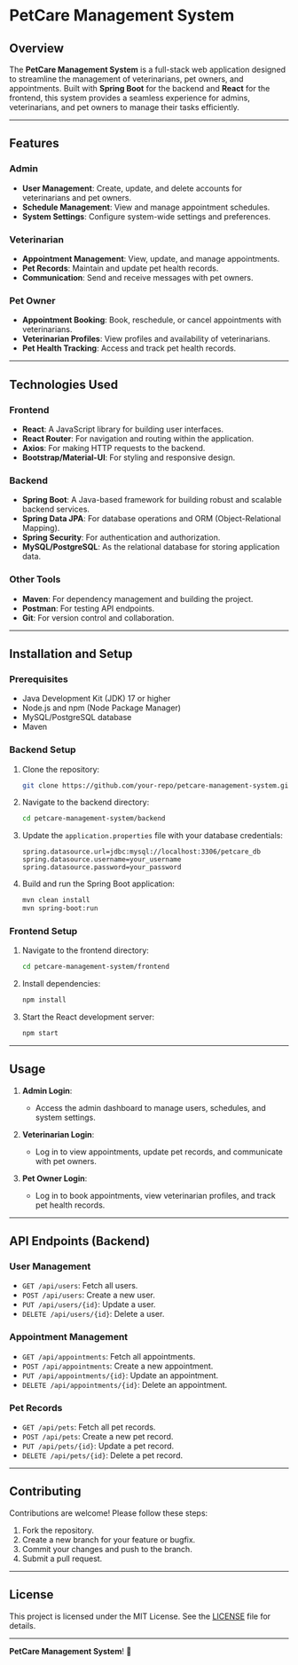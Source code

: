 # PetCare Management System

## Overview

The **PetCare Management System** is a full-stack web application designed to streamline the management of veterinarians, pet owners, and appointments. Built with **Spring Boot** for the backend and **React** for the frontend, this system provides a seamless experience for admins, veterinarians, and pet owners to manage their tasks efficiently.

---

## Features

### **Admin**
- **User Management**: Create, update, and delete accounts for veterinarians and pet owners.
- **Schedule Management**: View and manage appointment schedules.
- **System Settings**: Configure system-wide settings and preferences.

### **Veterinarian**
- **Appointment Management**: View, update, and manage appointments.
- **Pet Records**: Maintain and update pet health records.
- **Communication**: Send and receive messages with pet owners.

### **Pet Owner**
- **Appointment Booking**: Book, reschedule, or cancel appointments with veterinarians.
- **Veterinarian Profiles**: View profiles and availability of veterinarians.
- **Pet Health Tracking**: Access and track pet health records.

---

## Technologies Used

### **Frontend**
- **React**: A JavaScript library for building user interfaces.
- **React Router**: For navigation and routing within the application.
- **Axios**: For making HTTP requests to the backend.
- **Bootstrap/Material-UI**: For styling and responsive design.

### **Backend**
- **Spring Boot**: A Java-based framework for building robust and scalable backend services.
- **Spring Data JPA**: For database operations and ORM (Object-Relational Mapping).
- **Spring Security**: For authentication and authorization.
- **MySQL/PostgreSQL**: As the relational database for storing application data.

### **Other Tools**
- **Maven**: For dependency management and building the project.
- **Postman**: For testing API endpoints.
- **Git**: For version control and collaboration.

---

## Installation and Setup

### Prerequisites
- Java Development Kit (JDK) 17 or higher
- Node.js and npm (Node Package Manager)
- MySQL/PostgreSQL database
- Maven

### Backend Setup
1. Clone the repository:
   ```bash
   git clone https://github.com/your-repo/petcare-management-system.git
   ```
2. Navigate to the backend directory:
   ```bash
   cd petcare-management-system/backend
   ```
3. Update the `application.properties` file with your database credentials:
   ```properties
   spring.datasource.url=jdbc:mysql://localhost:3306/petcare_db
   spring.datasource.username=your_username
   spring.datasource.password=your_password
   ```
4. Build and run the Spring Boot application:
   ```bash
   mvn clean install
   mvn spring-boot:run
   ```

### Frontend Setup
1. Navigate to the frontend directory:
   ```bash
   cd petcare-management-system/frontend
   ```
2. Install dependencies:
   ```bash
   npm install
   ```
3. Start the React development server:
   ```bash
   npm start
   ```

---

## Usage

1. **Admin Login**:
   - Access the admin dashboard to manage users, schedules, and system settings.

2. **Veterinarian Login**:
   - Log in to view appointments, update pet records, and communicate with pet owners.

3. **Pet Owner Login**:
   - Log in to book appointments, view veterinarian profiles, and track pet health records.

---

## API Endpoints (Backend)

### **User Management**
- `GET /api/users`: Fetch all users.
- `POST /api/users`: Create a new user.
- `PUT /api/users/{id}`: Update a user.
- `DELETE /api/users/{id}`: Delete a user.

### **Appointment Management**
- `GET /api/appointments`: Fetch all appointments.
- `POST /api/appointments`: Create a new appointment.
- `PUT /api/appointments/{id}`: Update an appointment.
- `DELETE /api/appointments/{id}`: Delete an appointment.

### **Pet Records**
- `GET /api/pets`: Fetch all pet records.
- `POST /api/pets`: Create a new pet record.
- `PUT /api/pets/{id}`: Update a pet record.
- `DELETE /api/pets/{id}`: Delete a pet record.

---

## Contributing

Contributions are welcome! Please follow these steps:
1. Fork the repository.
2. Create a new branch for your feature or bugfix.
3. Commit your changes and push to the branch.
4. Submit a pull request.

---

## License

This project is licensed under the MIT License. See the [LICENSE](LICENSE) file for details.

---

**PetCare Management System**! 🐾
